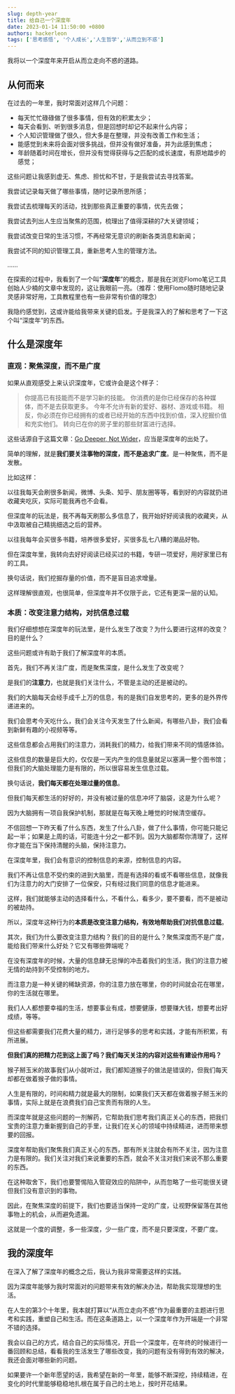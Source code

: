 ```yaml
---
slug: depth-year
title: 给自己一个深度年
date: 2023-01-14 11:50:00 +0800
authors: hackerleon
tags: ['思考感悟', '个人成长','人生哲学','从而立到不惑']
---
```


我将以一个深度年来开启从而立走向不惑的道路。

<!--truncate-->

## 从何而来

在过去的一年里，我时常面对这样几个问题：

- 每天忙忙碌碌做了很多事情，但有效的积累太少；
- 每天会看到、听到很多消息，但是回想时却记不起来什么内容；
- 个人知识管理做了很久，但大多是在整理，并没有改善工作和生活；
- 能感觉到未来将会面对很多挑战，但并没有做好准备，并为此感到焦虑；
- 年龄随着时间在增长，但并没有觉得获得与之匹配的成长速度，有原地踏步的感觉；

这些问题让我感到虚无、焦虑、担忧和不甘，于是我尝试去寻找答案。

我尝试记录每天做了哪些事情，随时记录所思所感；

我尝试去梳理每天的活动，找到那些真正重要的事情，优先去做；

我尝试去列出人生应当聚焦的范围，梳理出了值得深耕的7大关键领域；

我尝试改变日常的生活习惯，不再经常无意识的刷新各类消息和新闻；

我尝试不同的知识管理工具，重新思考人生的管理方法。

……

在探索的过程中，我看到了一个叫“**深度年**”的概念，那是我在浏览Flomo笔记工具创始人少楠的文章中发现的，这让我眼前一亮。（推荐：使用Flomo随时随地记录灵感非常好用，工具教程里也有一些非常有价值的理念）

我隐约感觉到，这或许能给我带来关键的启发。于是我深入的了解和思考了一下这个叫“深度年”的东西。

## 什么是深度年

### 直观：聚焦深度，而不是广度

如果从直观感受上来认识深度年，它或许会是这个样子：

> 你提高已有技能而不是学习新的技能。
> 你消费的是你已经保存的各种媒体，而不是去获取更多。
> 今年不允许有新的爱好、器材、游戏或书籍。
> 相反，你必须在你已经拥有的或者已经开始的东西中找到价值，深入挖掘价值和充实他们。
> 转向已在你的房子里的那些财富进行选择。

这些话源自于这篇文章：[Go Deeper, Not Wider](https://www.raptitude.com/2017/12/go-deeper-not-wider/)，应当是深度年的出处了。

简单的理解，就是**我们要关注事物的深度，而不是追求广度**。是一种聚焦，而不是发散。

比如这样：

以往我每天会刷很多新闻，微博、头条、知乎、朋友圈等等，看到好的内容就扔进收藏夹吃灰，实际可能我再也不会看。

但深度年的玩法是，我不再每天刷那么多信息了，我开始好好阅读我的收藏夹，从中汲取被自己精挑细选之后的营养。

以往我每年会买很多书籍，培养很多爱好，买很多乱七八糟的潮品好物。

但在深度年里，我转向去好好阅读已经买过的书籍，专研一项爱好，用好家里已有的工具。

换句话说，我们挖掘存量的价值，而不是盲目追求增量。

这样理解很直观，也很简单，但深度年并不仅限于此，它还有更深一层的认知。

### 本质：改变注意力结构，对抗信息过载

我们仔细想想在深度年的玩法里，是什么发生了改变？为什么要进行这样的改变？目的是什么？

这些问题或许有助于我们了解深度年的本质。

首先，我们不再关注广度，而是聚焦深度，是什么发生了改变呢？

是我们的**注意力**，也就是我们关注什么，不管是主动的还是被动的。

我们的大脑每天会经手成千上万的信息，有的是我们自发思考的，更多的是外界传递进来的。

我们会思考今天吃什么，我们会关注今天发生了什么新闻，有哪些八卦，我们会看到新鲜有趣的小视频等等。

这些信息都会占用我们的注意力，消耗我们的精力，给我们带来不同的情感体验。

这些信息的数量是巨大的，仅仅是一天内产生的信息量就足以塞满一整个图书馆；但我们的大脑处理能力是有限的，所以很容易发生信息过载。

换句话说，**我们每天都在处理过量的信息**。

但我们每天都生活的好好的，并没有被过量的信息冲坏了脑袋，这是为什么呢？

因为大脑拥有一项自我保护机制，那就是在每天晚上睡觉的时候清空缓存。

不信回想一下昨天看了什么东西，发生了什么八卦，做了什么事情，你可能只能记起一半；如果是上周的话，可能连十分之一都不到。因为大脑都帮你清理了，这样你才能在当下保持清醒的头脑，保持注意力。

在深度年里，我们会有意识的控制信息的来源，控制信息的内容。

我们不再让信息不受约束的进到大脑里，而是有选择的看或不看哪些信息，就像我们为注意力的大门安排了一位保安，只有经过我们同意的信息才能进来。

这样，我们就能够主动的选择看什么，不看什么，看多少，要不要看，而不是被动的被劫持。

所以，深度年这种行为的**本质是改变注意力结构，有效地帮助我们对抗信息过载**。

其次，我们为什么要改变注意力结构？我们的目的是什么？聚焦深度而不是广度，能给我们带来什么好处？它又有哪些弊端呢？

在没有深度年的时候，大量的信息肆无忌惮的冲击着我们的生活，我们的注意力被无情的劫持到不受控制的地方。

而注意力是一种关键的稀缺资源，你的注意力放在哪里，你的时间就会花在哪里，你的生活就在哪里。

我们人人都想要幸福的生活，想要事业有成，想要健康，想要赚大钱，想要考出好成绩，等等。

但这些都需要我们花费大量的精力，进行足够多的思考和实践，才能有所积累，有所进展。

**但我们真的把精力花到这上面了吗？我们每天关注的内容对这些有建设作用吗？**

猴子掰玉米的故事我们从小就听过，我们都知道猴子的做法是错误的，但我们每天却都在做着猴子做的事情。

人生是有限的，时间和精力就是最大的限制，如果我们天天都在做着猴子掰玉米的事情，实际上就是在浪费我们自己宝贵而有限的人生。

而深度年就是这些问题的一剂解药，它帮助我们思考我们真正关心的东西，把我们宝贵的注意力重新握到自己的手里，让我们在关心的领域中持续精进，进而带来想要的回报。

深度年帮助我们聚焦我们真正关心的东西，那有所关注就会有所不关注，因为注意力是有限的。我们关注对我们来说重要的东西，就会不关注对我们来说不那么重要的东西。

在这种取舍下，我们也要警惕陷入管窥效应的陷阱中，从而忽略了一些可能很关键但我们没有意识到的事物。

因此，在聚焦深度的前提下，我们也要适当保持一定的广度，让视野保留落在其他事物上的机会，从而避免遗漏。

这就是一个度的调整，多一些深度，少一些广度，而不是只要深度，不要广度。

## 我的深度年

在深入了解了深度年的概念之后，我认为我非常需要这样的实践。

因为深度年能够为我时常面对的问题带来有效的解决办法，帮助我实现理想的生活。

在人生的第3个十年里，我本就打算以“从而立走向不惑”作为最重要的主题进行思考和实践，重塑自己和生活。而在这条道路上，以一个深度年作为开端是一个非常不错的选择。

我会以自己的方式，结合自己的实际情况，开启一个深度年，在年终的时候进行一番回顾和总结，看看我的生活发生了哪些改变，我的问题有没有得到有效的解决，我还会面对哪些新的问题。

如果要许一个新年愿望的话，我希望在新的一年里，能够不断深挖，持续精进，在变化的时代里能够稳稳地扎根在属于自己的土地上，按时开花结果。
